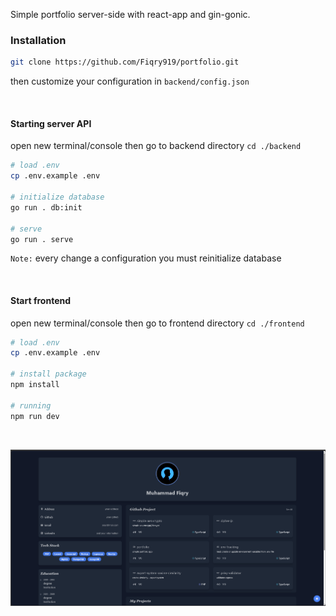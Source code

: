 Simple portfolio server-side with react-app and gin-gonic.

### Installation
```bash
git clone https://github.com/Fiqry919/portfolio.git
```
then customize your configuration in `backend/config.json`

<br/>

#### Starting server API
open new terminal/console then go to backend directory `cd ./backend`
```bash
# load .env
cp .env.example .env

# initialize database
go run . db:init

# serve
go run . serve
```
`Note:` every change a configuration you must reinitialize database

<br/>

#### Start frontend
open new terminal/console then go to frontend directory `cd ./frontend`
```bash
# load .env
cp .env.example .env

# install package
npm install

# running
npm run dev
```
<br />

![plot](./Screenshot1.png)


<br />